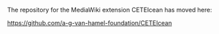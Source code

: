 The repository for the MediaWiki extension CETEIcean has moved here:

https://github.com/a-g-van-hamel-foundation/CETEIcean
